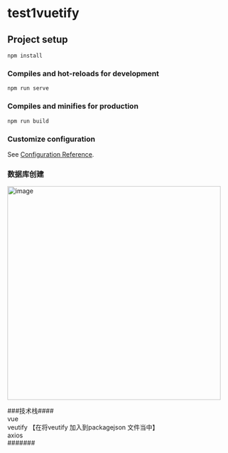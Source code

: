 # test1vuetify

## Project setup
```
npm install
```

### Compiles and hot-reloads for development
```
npm run serve
```

### Compiles and minifies for production
```
npm run build
```

### Customize configuration
See [Configuration Reference](https://4399.com).




###  数据库创建 
<img width="480" alt="image" src="https://github.com/DJSUI/DaiJiang/assets/149217806/e8c20d4b-3251-4877-87fc-f44764a206b3">

###技术栈####   
vue  
veutify 【在将veutify 加入到packagejson 文件当中】<br>
axios <br>
#######






